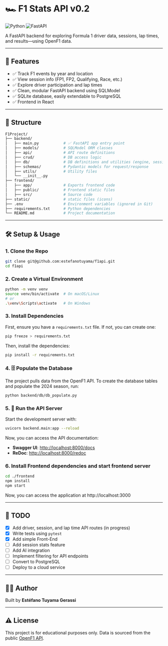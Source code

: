 # 🏎️ F1 Stats API v0.2

![Python](https://img.shields.io/badge/python-3.11-blue)
![FastAPI](https://img.shields.io/badge/fastapi-0.110-green)


A FastAPI backend for exploring Formula 1 driver data, sessions, lap times, and results—using OpenF1 data.

-----

## 🚀 Features

  - ✅ Track F1 events by year and location
  - ✅ View session info (FP1, FP2, Qualifying, Race, etc.)
  - ✅ Explore driver participation and lap times
  - ✅ Clean, modular FastAPI backend using SQLModel
  - ✅ SQLite database, easily extendable to PostgreSQL
  - ✅ Frontend in React

-----

## 📁 Structure

```sh
F1Project/
├── backend/
│   ├── main.py           # ✅ FastAPI app entry point
│   ├── models/           # SQLModel ORM classes
│   ├── api/              # API route definitions
│   ├── crud/             # DB access logic
│   ├── db/               # DB definitions and utilities (engine, sessions, populators)
│   ├── schemas/          # Pydantic models for request/response
│   ├── utils/            # Utility files
│   └── __init__.py
├── frontend/
│   ├── app/              # Exports frontend code
│   ├── public/           # Frontend static files
│   ├── src/              # Source code
├── static/               # static files (icons)
├── .env                  # Environment variables (ignored in Git)
├── requirements.txt      # Python dependencies
└── README.md             # Project documentation
```

-----

## 🛠️ Setup & Usage

### 1\. Clone the Repo

```bash
git clone git@github.com:estefanotuyama/f1api.git
cd f1api
```

### 2\. Create a Virtual Environment

```bash
python -m venv venv
source venv/bin/activate  # On macOS/Linux
# or
.\venv\Scripts\activate   # On Windows
```

### 3\. Install Dependencies

First, ensure you have a `requirements.txt` file. If not, you can create one:

```bash
pip freeze > requirements.txt
```

Then, install the dependencies:

```bash
pip install -r requirements.txt
```

### 4\. 🗄️ Populate the Database

The project pulls data from the OpenF1 API. To create the database tables and populate the 2024 season, run:

```bash
python backend/db/db_populate.py
```

### 5\. 🧪 Run the API Server

Start the development server with:

```bash
uvicorn backend.main:app --reload
```

Now, you can access the API documentation:

  - **Swagger UI**: [http://localhost:8000/docs](http://localhost:8000/docs)
  - **ReDoc**: [http://localhost:8000/redoc](http://localhost:8000/redoc)

### 6\. Install Frontend dependencies and start frontend server

```bash
cd ./frontend
npm install
npm start
```

Now, you can access the application at http://localhost:3000

-----

## 📌 TODO

  - [x] Add driver, session, and lap time API routes (in progress)
  - [x] Write tests using `pytest`
  - [x] Add simple Front-End
  - [ ] Add session stats feature
  - [ ] Add AI integration
  - [ ] Implement filtering for API endpoints
  - [ ] Convert to PostgreSQL
  - [ ] Deploy to a cloud service

-----

## 👨‍💻 Author

Built by **Estéfano Tuyama Gerassi**

-----

## ⚠️ License

This project is for educational purposes only. Data is sourced from the public [OpenF1 API](https://openf1.org/).